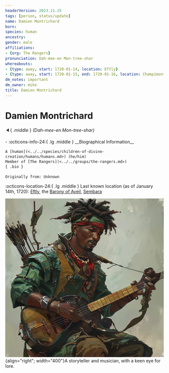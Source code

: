 ```yaml
---
headerVersion: 2023.11.25
tags: [person, status/update]
name: Damien Montrichard
born:
species: human
ancestry:
gender: male
affiliations:
- {org: The Rangers}
pronunciation: Dah-mee-en Mon-tree-shar
whereabouts:
- {type: away, start: 1720-01-14, location: Eftly}
- {type: away, start: 1720-01-15, end: 1720-01-16, location: Champimont}
dm_notes: important
dm_owner: mike
title: Damien Montrichard
---
```

# Damien Montrichard
:speaker:{ .middle } *(Dah-mee-en Mon-tree-shar)*  
<div class="grid cards ext-narrow-margin ext-one-column" markdown>
- :octicons-info-24:{ .lg .middle } __Biographical Information__

    A [human](<../../species/children-of-divine-creation/humans/humans.md>) (he/him)  
    Member of [The Rangers](<../../groups/the-rangers.md>)  
    { .bio }

    Originally from: Unknown
</div>

:octicons-location-24:{ .lg .middle } Last known location (as of January 14th, 1720): [Eftly](<../../gazetteer/greater-sembara/sembara/barony-of-aveil/eftly.md>), the [Barony of Aveil](<../../gazetteer/greater-sembara/sembara/barony-of-aveil/barony-of-aveil.md>), [Sembara](<../../gazetteer/greater-sembara/sembara/sembara.md>)


![Damien Montrichard](../../assets/damien-montrichard.jpg){align="right"; width="400"}A storyteller and musician, with a keen eye for lore.


